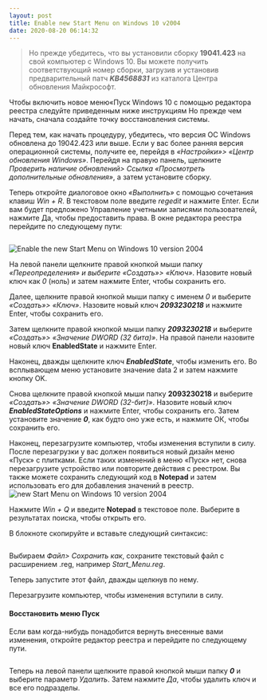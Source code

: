 ```yaml
---
layout: post
title: Enable new Start Menu on Windows 10 v2004
date: 2020-08-20 06:14:32
---
```

<!--StartFragment-->

> Но прежде убедитесь, что вы установили сборку **19041.423** на свой компьютер с Windows 10. Вы можете получить соответствующий номер сборки, загрузив и установив предварительный патч ***KB4568831*** из каталога Центра обновления Майкрософт.

<!-- /wp:quote --><!-- wp:paragraph -->

Чтобы включить новое меню«Пуск Windows 10 с помощью редактора реестра следуйте приведенным ниже инструкциям Но прежде чем начать, сначала создайте точку восстановления системы.

Перед тем, как начать процедуру, убедитесь, что версия ОС Windows обновлена до 19042.423 или выше. Если у вас более ранняя версия операционной системы, получите ее, перейдя в *«Настройки»> «Центр обновления Windows»*. Перейдя на правую панель, щелкните *Проверить наличие обновлений> Ссылка «Просмотреть дополнительные обновления»*, а затем установите сборку.

Теперь откройте диалоговое окно *«Выполнить»* с помощью сочетания клавиш *Win + R*. В текстовом поле введите *regedit* и нажмите Enter. Если вам будет предложено Управление учетными записями пользователей, нажмите Да, чтобы предоставить права. В окне редактора реестра перейдите по следующему пути:

<!-- /wp:paragraph --><!-- wp:preformatted -->

```

```

<!-- /wp:preformatted --><!-- wp:image {"align":"center","id":3449,"sizeSlug":"large"} -->

![](http://grishchuk.com.ua/wp-content/uploads/2020/08/Enable-the-new-Start-Menu-1.png "Enable the new Start Menu on Windows 10 version 2004")

<!-- /wp:image --><!-- wp:paragraph -->

На левой панели щелкните правой кнопкой мыши папку *«Переопределения» и выберите «Создать»> «Ключ»*. Назовите новый ключ как *0* (ноль) и затем нажмите Enter, чтобы сохранить его.

<!-- /wp:paragraph --><!-- wp:paragraph -->

Далее, щелкните правой кнопкой мыши папку с именем *0* и выберите *«Создать»> «Ключ»*. Назовите новый ключ ***2093230218*** и нажмите Enter, чтобы сохранить его.

<!-- /wp:paragraph --><!-- wp:paragraph -->

Затем щелкните правой кнопкой мыши папку ***2093230218*** и выберите *«Создать»> «Значение DWORD (32 бита)»*. На правой панели назовите новый ключ **EnabledState** и нажмите Enter.

<!-- /wp:paragraph --><!-- wp:paragraph -->

Наконец, дважды щелкните ключ ***EnabledState***, чтобы изменить его. Во всплывающем меню установите значение data 2 и затем нажмите кнопку OK.

Снова щелкните правой кнопкой мыши папку **2093230218** и выберите *«Создать»> «Значение DWORD (32-бит)»*. Назовите новый ключ ***EnabledStateOptions*** и нажмите Enter, чтобы сохранить его. Затем установите значение ***0***, как будто оно уже есть, и нажмите ОК, чтобы сохранить его.

Наконец, перезагрузите компьютер, чтобы изменения вступили в силу. После перезагрузки у вас должен появиться новый дизайн меню «Пуск» с плитками. Если таких изменений в меню «Пуск» нет, снова перезагрузите устройство или повторите действия с реестром. Вы также можете сохранить следующий код в **Notepad** и затем использовать его для добавления значений в реестр.![](http://grishchuk.com.ua/wp-content/uploads/2020/08/Enable-the-new-Start-Menu-..png "new Start Menu on Windows 10 version 2004")

<!-- /wp:image --><!-- wp:paragraph -->

Нажмите *Win + Q* и введите **Notepad** в текстовое поле. Выберите в результатах поиска, чтобы открыть его.

<!-- /wp:paragraph --><!-- wp:paragraph -->

В блокноте скопируйте и вставьте следующий синтаксис:

<!-- /wp:paragraph --><!-- wp:preformatted -->

```

```

<!-- /wp:preformatted --><!-- wp:paragraph -->

Выбираем *Файл> Сохранить как*, сохраните текстовый файл с расширением .reg, например *Start_Menu.reg*.

<!-- /wp:paragraph --><!-- wp:paragraph -->

Теперь запустите этот файл, дважды щелкнув по нему.

<!-- /wp:paragraph --><!-- wp:paragraph -->

Перезагрузите компьютер, чтобы изменения вступили в силу.

<!-- /wp:paragraph --><!-- wp:heading {"level":4} -->

#### Восстановить меню Пуск

<!-- /wp:heading --><!-- wp:paragraph -->

Если вам когда-нибудь понадобится вернуть внесенные вами изменения, откройте редактор реестра и перейдите по следующему пути.

<!-- /wp:paragraph --><!-- wp:preformatted -->

```

```

<!-- /wp:preformatted --><!-- wp:paragraph -->

Теперь на левой панели щелкните правой кнопкой мыши папку ***0*** и выберите параметр *Удалить*. Затем нажмите *Да*, чтобы удалить ключ и все его подразделы.

<!--EndFragment-->